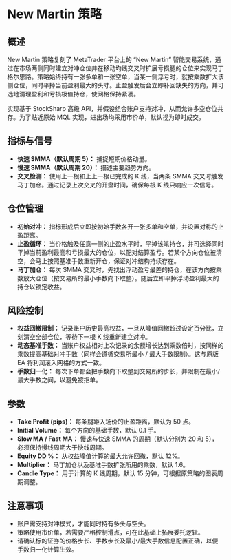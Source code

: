 # New Martin 策略

## 概述
New Martin 策略复刻了 MetaTrader 平台上的 “New Martin” 智能交易系统，通过在市场两侧同时建立对冲仓位并在移动均线交叉时扩展亏损腿的仓位来实现马丁格尔思路。策略始终持有一张多单和一张空单，当某一侧浮亏时，就按乘数扩大该侧仓位，同时平掉当前盈利最大的头寸。止盈触发后会立即补回缺失的方向，并可选地清理盈利和亏损极值持仓，使网格保持紧凑。

实现基于 StockSharp 高级 API，并假设组合账户支持对冲，从而允许多空仓位共存。为了贴近原始 MQL 实现，进出场均采用市价单，默认视为即时成交。

## 指标与信号
- **快速 SMMA（默认周期 5）：** 捕捉短期价格动量。
- **慢速 SMMA（默认周期 20）：** 描述主要趋势方向。
- **交叉检测：** 使用上一根和上上一根已完成的 K 线，当两条 SMMA 交叉时触发马丁加仓。通过记录上次交叉的开盘时间，确保每根 K 线只响应一次信号。

## 仓位管理
- **初始对冲：** 指标形成后立即按初始手数各开一张多单和空单，并设置对称的止盈距离。
- **止盈循环：** 当价格触及任意一侧的止盈水平时，平掉该笔持仓，并可选择同时平掉当前盈利最高和亏损最大的仓位，以配对结算盈亏。若某个方向仓位被清空，会马上按照基准手数重新开仓，保证对冲结构持续存在。
- **马丁加仓：** 每次 SMMA 交叉时，先找出浮动盈亏最差的持仓，在该方向按乘数放大仓位（按交易所的最小手数向下取整）。随后立即平掉浮动盈利最大的持仓以锁定收益。

## 风险控制
- **权益回撤限制：** 记录账户历史最高权益，一旦从峰值回撤超过设定百分比，立刻清空全部仓位，等待下一根 K 线重新建立对冲。
- **动态基准手数：** 当账户权益相对上次记录的余额增长达到乘数倍时，按同样的乘数提高基础对冲手数（同样会遵循交易所最小 / 最大手数限制）。这与原版 EA 将利润滚入网格的方式一致。
- **手数归一化：** 每次下单都会把手数向下取整到交易所的步长，并限制在最小/最大手数之间，以避免被拒单。

## 参数
- **Take Profit (pips)：** 每条腿距入场价的止盈距离，默认为 50 点。
- **Initial Volume：** 每个方向的基础手数，默认 0.1 手。
- **Slow MA / Fast MA：** 慢速与快速 SMMA 的周期（默认分别为 20 和 5），必须保持慢线周期大于快线周期。
- **Equity DD %：** 从权益峰值计算的最大允许回撤，默认 12%。
- **Multiplier：** 马丁加仓以及基准手数扩张所用的乘数，默认 1.6。
- **Candle Type：** 用于计算的 K 线周期，默认 15 分钟，可根据原策略的图表周期调整。

## 注意事项
- 账户需支持对冲模式，才能同时持有多头与空头。
- 策略使用市价单，若需要严格控制滑点，可在此基础上拓展委托逻辑。
- 请确认标的证券的价格步长、手数步长及最小/最大手数信息配置正确，以便手数归一化计算生效。
